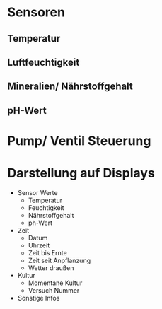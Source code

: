 
# Sensoren
## Temperatur

## Luftfeuchtigkeit

## Mineralien/ Nährstoffgehalt

## pH-Wert

# Pump/ Ventil Steuerung

# Darstellung auf Displays
- Sensor Werte
	- Temperatur
	- Feuchtigkeit
	- Nährstoffgehalt
	- ph-Wert
- Zeit
	- Datum
	- Uhrzeit
	- Zeit bis Ernte
	- Zeit seit Anpflanzung
	- Wetter draußen
- Kultur
	- Momentane Kultur
	- Versuch Nummer
- Sonstige Infos


